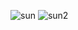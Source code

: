 ![sun](https://user-images.githubusercontent.com/42772160/177007186-ab5da933-aab1-4b5f-b9d0-cf529e3bdddf.png)
![sun2](https://user-images.githubusercontent.com/42772160/177007188-7a27cd7a-ccfa-4f95-afb7-97b376794cfb.png)
